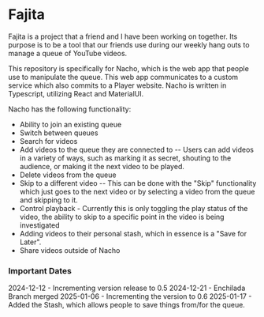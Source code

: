 # Fajita
Fajita is a project that a friend and I have been working on together. Its purpose is to be a tool that our friends use during our weekly hang outs to manage a queue of YouTube videos. 

This repository is specifically for Nacho, which is the web app that people use to manipulate the queue. This web app communicates to a custom service which also commits to a Player website. Nacho is written in Typescript, utilizing React and MaterialUI. 

Nacho has the following functionality:
- Ability to join an existing queue
- Switch between queues
- Search for videos
- Add videos to the queue they are connected to
-- Users can add videos in a variety of ways, such as marking it as secret, shouting to the audience, or making it the next video to be played.
- Delete videos from the queue
- Skip to a different video
-- This can be done with the "Skip" functionality which just goes to the next video or by selecting a video from the queue and skipping to it.
- Control playback - Currently this is only toggling the play status of the video, the ability to skip to a specific point in the video is being investigated
- Adding videos to their personal stash, which in essence is a "Save for Later".
- Share videos outside of Nacho

### Important Dates
2024-12-12 - Incrementing version release to 0.5
2024-12-21 - Enchilada Branch merged
2025-01-06 - Incrementing the version to 0.6
2025-01-17 - Added the Stash, which allows people to save things from/for the queue.
